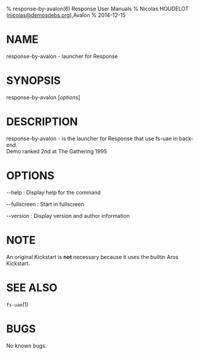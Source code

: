 % response-by-avalon(6) Response User Manuals
% Nicolas HOUDELOT (nicolas@demosdebs.org),Avalon
% 2014-12-15

# NAME
response-by-avalon - launcher for Response

# SYNOPSIS
response-by-avalon [*options*]

# DESCRIPTION
response-by-avalon - is the launcher for Response that use fs-uae in back-end.  
Demo ranked 2nd at The Gathering 1995

# OPTIONS
\--help
:   Display help for the command

\--fullscreen
:   Start in fullscreen

\--version
:   Display version and author information

# NOTE
An original Kickstart is **not** necessary because it uses the builtin Aros Kickstart.

# SEE ALSO
`fs-uae`(1)

# BUGS
No known bugs.
